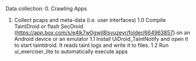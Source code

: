 Data collection:
0. Crawling Apps

1. Collect pcaps and meta-data (i.e. user interfaces)
1.0 Compile TaintDroid or flash SecDroid (https://app.box.com/s/e4lk7w0gwjl8lsyuzeyr/folder/664963857) on an Android device or an emulator
1.1 Install UiDroid_TaintNotify and open it to start taintdroid.
It reads taint logs and write it to files.
1.2 Run ui_exerciser_lite to automatically execute apps

